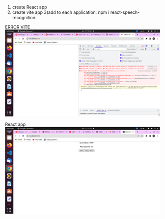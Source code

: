 1) create React app
2) create vite app
3)add to each application: npm i react-speech-recognition

ERROR VITE
![Screenshot](Screenshot2022-10-17(vite).png)

React app
![Screenshot](Screenshot2022-10-17(react).png)
